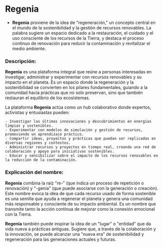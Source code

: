 # Regenia

- **Regenia** proviene de la idea de "regeneración," un concepto central en el mundo de la sostenibilidad y la gestión de recursos renovables. La palabra sugiere un espacio dedicado a la restauración, el cuidado y el uso consciente de los recursos de la Tierra, y destaca el proceso continuo de renovación para reducir la contaminación y revitalizar el medio ambiente.

### Descripción:

**Regenia** es una plataforma integral que reúne a personas interesadas en investigar, administrar y experimentar con recursos renovables y su impacto en el planeta. Es un espacio donde la regeneración y la sostenibilidad se convierten en los pilares fundamentales, guiando a la comunidad hacia prácticas que no solo preservan, sino que también restauran el equilibrio de los ecosistemas.

La plataforma **Regenia** actúa como un hub colaborativo donde expertos, activistas y entusiastas pueden:

    - Investigar las últimas innovaciones y descubrimientos en energías limpias y sostenibles.
    - Experimentar con modelos de simulación y gestión de recursos, promoviendo un aprendizaje práctico.
    - Compartir ideas, proyectos y prácticas que puedan ser replicadas en diversas regiones y contextos.
    - Administrar recursos y proyectos en tiempo real, creando una red de colaboración y apoyo para iniciativas sostenibles.
    - Educar y sensibilizar sobre el impacto de los recursos renovables en la reducción de la contaminación.

### Explicación del nombre:

**Regenia** combina la raíz "re-" (que indica un proceso de repetición o renovación) y "-genia" (que puede asociarse con la generación o creación). Este nombre evoca la idea de que cada recurso usado de forma sostenible es una semilla que ayuda a regenerar el planeta y genera una comunidad más responsable y consciente de su impacto ambiental. Es un nombre que transmite tanto la acción continua de mejorar como la conexión emocional con la Tierra.

**Regenia** también puede inspirar la idea de un "lugar" o "entidad" que da vida nueva a prácticas antiguas. Sugiere que, a través de la colaboración y la innovación, se puede alcanzar una "nueva era" de sostenibilidad y regeneración para las generaciones actuales y futuras.
